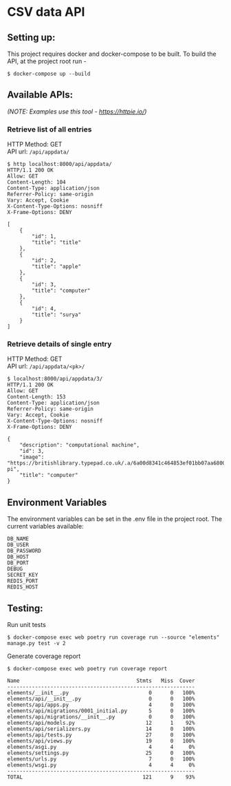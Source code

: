 # CSV data API

## **Setting up:**
This project requires docker and docker-compose to be built.
To build the API, at the project root run -
```
$ docker-compose up --build
```

## **Available APIs:**
_(NOTE: Examples use this tool - https://httpie.io/)_</span>


### Retrieve list of all entries

HTTP Method: GET \
API url: `/api/appdata/`
```
$ http localhost:8000/api/appdata/
HTTP/1.1 200 OK
Allow: GET
Content-Length: 104
Content-Type: application/json
Referrer-Policy: same-origin
Vary: Accept, Cookie
X-Content-Type-Options: nosniff
X-Frame-Options: DENY

[
    {
        "id": 1,
        "title": "title"
    },
    {
        "id": 2,
        "title": "apple"
    },
    {
        "id": 3,
        "title": "computer"
    },
    {
        "id": 4,
        "title": "surya"
    }
]
```

### Retrieve details of single entry

HTTP Method: GET \
API url: `/api/appdata/<pk>/`
```
$ localhost:8000/api/appdata/3/
HTTP/1.1 200 OK
Allow: GET
Content-Length: 153
Content-Type: application/json
Referrer-Policy: same-origin
Vary: Accept, Cookie
X-Content-Type-Options: nosniff
X-Frame-Options: DENY

{
    "description": "computational machine",
    "id": 3,
    "image": "https://britishlibrary.typepad.co.uk/.a/6a00d8341c464853ef01bb07aa6800970d-pi",
    "title": "computer"
}
```

## Environment Variables
The environment variables can be set in the .env file in the project root. The current variables available:
```
DB_NAME
DB_USER
DB_PASSWORD
DB_HOST
DB_PORT
DEBUG
SECRET_KEY
REDIS_PORT
REDIS_HOST
```


## Testing:
Run unit tests
```
$ docker-compose exec web poetry run coverage run --source "elements" manage.py test -v 2
```

Generate coverage report
```
$ docker-compose exec web poetry run coverage report
```

```
Name                                      Stmts   Miss  Cover
-------------------------------------------------------------
elements/__init__.py                          0      0   100%
elements/api/__init__.py                      0      0   100%
elements/api/apps.py                          4      0   100%
elements/api/migrations/0001_initial.py       5      0   100%
elements/api/migrations/__init__.py           0      0   100%
elements/api/models.py                       12      1    92%
elements/api/serializers.py                  14      0   100%
elements/api/tests.py                        27      0   100%
elements/api/views.py                        19      0   100%
elements/asgi.py                              4      4     0%
elements/settings.py                         25      0   100%
elements/urls.py                              7      0   100%
elements/wsgi.py                              4      4     0%
-------------------------------------------------------------
TOTAL                                       121      9    93%
```
